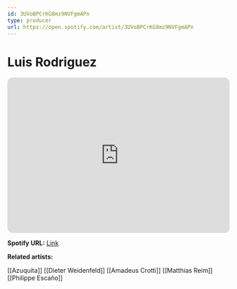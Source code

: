 ```yaml
---
id: 3UVoBPCrKG8mz9NVFgmAPn
type: producer
url: https://open.spotify.com/artist/3UVoBPCrKG8mz9NVFgmAPn
---
```

# Luis Rodriguez

<iframe style="border-radius:12px" src="https://open.spotify.com/embed/artist/3UVoBPCrKG8mz9NVFgmAPn" width="100%" height="352" frameBorder="0" allowfullscreen="" allow="autoplay; clipboard-write; encrypted-media; fullscreen; picture-in-picture" loading="lazy"></iframe>

**Spotify URL:** [Link](https://open.spotify.com/artist/3UVoBPCrKG8mz9NVFgmAPn)

**Related artists:**

[[Azuquita]]
[[Dieter Weidenfeld]]
[[Amadeus Crotti]]
[[Matthias Reim]]
[[Philippe Escaño]]
